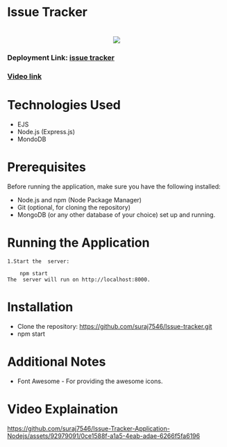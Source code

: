 # Issue Tracker

<h1 align="center">
    <img src="https://readme-typing-svg.herokuapp.com?color=68B587&lines=Issue-tracker!&center=true&size=30">
  </a>
</h1>

### Deployment Link: [issue tracker](https://issue-tracker-nih5.onrender.com/)
### [Video link](https://drive.google.com/file/d/1FDREUj-cH27b4NEC0DALkbS4vUuErcZS/view?usp=drive_link)
# Technologies Used
- EJS
- Node.js (Express.js)
- MondoDB

# Prerequisites

Before running the application, make sure you have the following installed:

- Node.js and npm (Node Package Manager)
- Git (optional, for cloning the repository)
- MongoDB (or any other database of your choice) set up and running.



# Running the Application

    1.Start the  server:

        npm start
    The  server will run on http://localhost:8000.



# Installation

- Clone the repository:
https://github.com/suraj7546/Issue-tracker.git
- npm start

# Additional Notes

- Font Awesome - For providing the awesome icons.

# Video Explaination

https://github.com/suraj7546/Issue-Tracker-Application-Nodejs/assets/92979091/0ce1588f-a1a5-4eab-adae-6266f5fa6196
